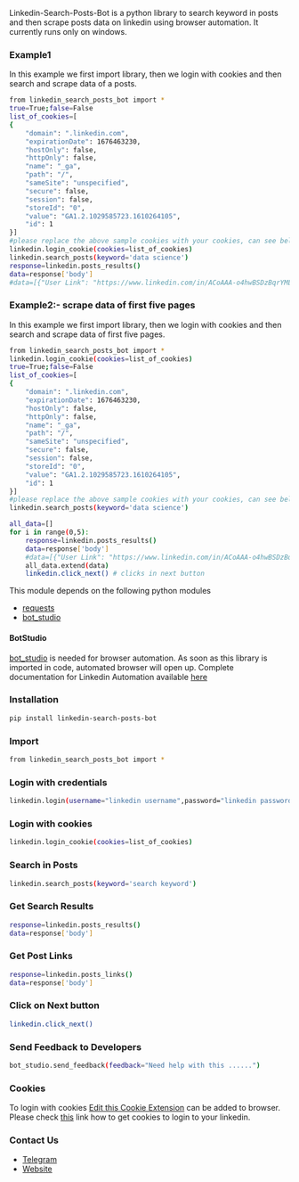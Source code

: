 Linkedin-Search-Posts-Bot is a python library to search keyword in posts and then scrape posts data on linkedin using browser automation. 
It currently runs only on windows.

### Example1
In this example we first import library, then we login with cookies and then search and scrape data of a posts.
```sh
from linkedin_search_posts_bot import *
true=True;false=False
list_of_cookies=[
{
    "domain": ".linkedin.com",
    "expirationDate": 1676463230,
    "hostOnly": false,
    "httpOnly": false,
    "name": "_ga",
    "path": "/",
    "sameSite": "unspecified",
    "secure": false,
    "session": false,
    "storeId": "0",
    "value": "GA1.2.1029585723.1610264105",
    "id": 1
}]
#please replace the above sample cookies with your cookies, can see below link of how to fetch cookies
linkedin.login_cookie(cookies=list_of_cookies)
linkedin.search_posts(keyword='data science')
response=linkedin.posts_results()
data=response['body']
#data=[{"User Link": "https://www.linkedin.com/in/ACoAAA-o4hwBSDzBqrYMLlBP_Z6a32-3OXHT1JE?lipi=urn%3Ali%3Apage%3Ad_flagship3_search_srp_content%3BeEN9bbddQ0KdHDbJSiRlNw%3D%3D", "Post Text": "My team at Amazon is hiring multiple data scientis.."},..]
```
### Example2:- scrape data of first five pages
In this example we first import library, then we login with cookies and then search and scrape data of first five pages.
```sh
from linkedin_search_posts_bot import *
linkedin.login_cookie(cookies=list_of_cookies)
true=True;false=False
list_of_cookies=[
{
    "domain": ".linkedin.com",
    "expirationDate": 1676463230,
    "hostOnly": false,
    "httpOnly": false,
    "name": "_ga",
    "path": "/",
    "sameSite": "unspecified",
    "secure": false,
    "session": false,
    "storeId": "0",
    "value": "GA1.2.1029585723.1610264105",
    "id": 1
}]
#please replace the above sample cookies with your cookies, can see below link of how to fetch cookies
linkedin.search_posts(keyword='data science')

all_data=[]
for i in range(0,5):
	response=linkedin.posts_results()
	data=response['body']
	#data=[{"User Link": "https://www.linkedin.com/in/ACoAAA-o4hwBSDzBqrYMLlBP_Z6a32-3OXHT1JE?lipi=urn%3Ali%3Apage%3Ad_flagship3_search_srp_content%3BeEN9bbddQ0KdHDbJSiRlNw%3D%3D", "Post Text": "My team at Amazon is hiring multiple data scientis.."},..]
	all_data.extend(data)
	linkedin.click_next() # clicks in next button
```

This module depends on the following python modules
* [requests](https://pypi.org/project/requests/)
* [bot_studio](https://pypi.org/project/bot_studio/)

#### BotStudio
[bot_studio](https://pypi.org/project/bot_studio/) is needed for browser automation. As soon as this library is imported in code, automated browser will open up. Complete documentation for Linkedin Automation available [here](https://linkedin-api.datakund.com/en/latest/)

### Installation

```sh
pip install linkedin-search-posts-bot
```

### Import
```sh
from linkedin_search_posts_bot import *
```

### Login with credentials
```sh
linkedin.login(username="linkedin username",password="linkedin password")
```

### Login with cookies
```sh
linkedin.login_cookie(cookies=list_of_cookies)
```

### Search in Posts
```sh
linkedin.search_posts(keyword='search keyword')
```

### Get Search Results
```sh
response=linkedin.posts_results()
data=response['body']
```

### Get Post Links
```sh
response=linkedin.posts_links()
data=response['body']
```

### Click on Next button
```sh
linkedin.click_next()
```

### Send Feedback to Developers
```sh
bot_studio.send_feedback(feedback="Need help with this ......")
```

### Cookies
To login with cookies [Edit this Cookie Extension](https://chrome.google.com/webstore/detail/editthiscookie/fngmhnnpilhplaeedifhccceomclgfbg?hl=en) can be added to browser. Please check [this](https://abhishek-chaudhary.medium.com/how-to-get-cookies-of-any-website-from-browser-22b3d6348ed2) link how to get cookies to login to your linkedin.

### Contact Us
* [Telegram](https://t.me/datakund)
* [Website](https://datakund.com)

